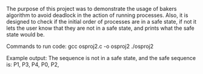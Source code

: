 The purpose of this project was to demonstrate the usage of bakers algorithm to avoid
deadlock in the action of running processes. Also, it is designed to check if the initial
order of processes are in a safe state, if not it lets the user know that they are not 
in a safe state, and prints what the safe state would be.

Commands to run code:
gcc osproj2.c -o osproj2
./osproj2

Example output:
The sequence is not in a safe state, and the safe sequence is: P1, P3, P4, P0, P2, 
